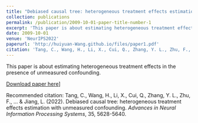 ```yaml
---
title: "Debiased causal tree: heterogeneous treatment effects estimation with unmeasured confounding"
collection: publications
permalink: /publication/2009-10-01-paper-title-number-1
excerpt: 'This paper is about estimating heterogeneous treatment effects in the presence of unmeasured confounding.'
date: 2009-10-01
venue: 'NeurIPS2022'
paperurl: 'http://huiyuan-Wang.github.io/files/paper1.pdf'
citation: 'Tang, C., Wang, H., Li, X., Cui, Q., Zhang, Y. L., Zhu, F., ... & Jiang, L. (2022). &quot;Debiased causal tree: heterogeneous treatment effects estimation with unmeasured confounding.&quot; <i>Advances in Neural Information Processing Systems</i>, 35, 5628-5640.'
---
```

This paper is about estimating heterogeneous treatment effects in the presence of unmeasured confounding.

[Download paper here]([[http://huiyuan-Wang.github.io/files/paper1.pdf](https://proceedings.neurips.cc/paper_files/paper/2022/file/2526d439030a3af95fc647dd20e9d049-Paper-Conference.pdf)https://proceedings.neurips.cc/paper_files/paper/2022/file/2526d439030a3af95fc647dd20e9d049-Paper-Conference.pdf)]

Recommended citation: Tang, C., Wang, H., Li, X., Cui, Q., Zhang, Y. L., Zhu, F., ... & Jiang, L. (2022). Debiased causal tree: heterogeneous treatment effects estimation with unmeasured confounding. <i>Advances in Neural Information Processing Systems</i>, 35, 5628-5640.
